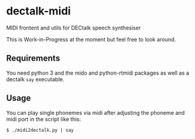 # dectalk-midi
MIDI frontent and utils for DECtalk speech synthesiser

This is Work-in-Progress at the moment but feel free to look around.

## Requirements
You need python 3 and the mido and python-rtmidi packages as well as a dectalk `say` executable.

## Usage
You can play single phonemes via midi after adjusting the phoneme and midi port in the script like this:

```$ ./midi2dectalk.py | say```
